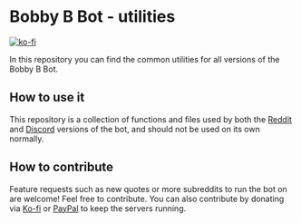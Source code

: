 # Bobby B Bot - utilities
[![ko-fi](https://www.ko-fi.com/img/githubbutton_sm.svg)](https://ko-fi.com/L3L814HD5)

In this repository you can find the common utilities for all versions of the Bobby B Bot.  

## How to use it

This repository is a collection of functions and files used by both the [Reddit](https://github.com/bobby-b-bot/reddit) and [Discord](https://github.com/bobby-b-bot/discord) versions of the bot, and should not be used on its own normally.

## How to contribute 
Feature requests such as new quotes or more subreddits to run the bot on are welcome! Feel free to contribute. You can also contribute by donating via [Ko-fi](https://ko-fi.com/L3L814HD5) or [PayPal](http://paypal.me/FSZanettini) to keep the servers running.
